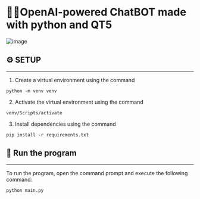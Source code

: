 # 🐍🤖OpenAI-powered ChatBOT made with python and QT5

![image](https://user-images.githubusercontent.com/76167482/230812945-a4d3bb83-022b-4793-847f-628188b1b9e5.png)

## ⚙ SETUP
---------
1) Create a virtual environment using the command
~~~
python -m venv venv 
~~~
2) Activate the virtual environment using the command
~~~
venv/Scripts/activate
~~~
3) Install dependencies using the command
~~~
pip install -r requirements.txt
~~~

## 💨 Run the program
--------
To run the program, open the command prompt and execute the following command:
~~~
python main.py
~~~
